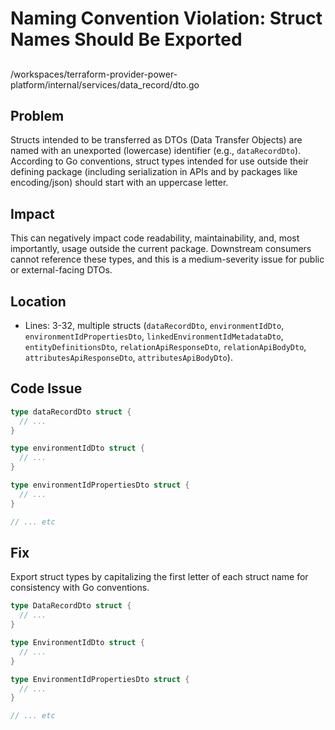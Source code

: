 # Naming Convention Violation: Struct Names Should Be Exported

##

/workspaces/terraform-provider-power-platform/internal/services/data_record/dto.go

## Problem

Structs intended to be transferred as DTOs (Data Transfer Objects) are named with an unexported (lowercase) identifier (e.g., `dataRecordDto`). According to Go conventions, struct types intended for use outside their defining package (including serialization in APIs and by packages like encoding/json) should start with an uppercase letter.

## Impact

This can negatively impact code readability, maintainability, and, most importantly, usage outside the current package. Downstream consumers cannot reference these types, and this is a medium-severity issue for public or external-facing DTOs.

## Location

- Lines: 3-32, multiple structs (`dataRecordDto`, `environmentIdDto`, `environmentIdPropertiesDto`, `linkedEnvironmentIdMetadataDto`, `entityDefinitionsDto`, `relationApiResponseDto`, `relationApiBodyDto`, `attributesApiResponseDto`, `attributesApiBodyDto`).

## Code Issue

```go
type dataRecordDto struct {
  // ...
}

type environmentIdDto struct {
  // ...
}

type environmentIdPropertiesDto struct {
  // ...
}

// ... etc
```

## Fix

Export struct types by capitalizing the first letter of each struct name for consistency with Go conventions.

```go
type DataRecordDto struct {
  // ...
}

type EnvironmentIdDto struct {
  // ...
}

type EnvironmentIdPropertiesDto struct {
  // ...
}

// ... etc
```
